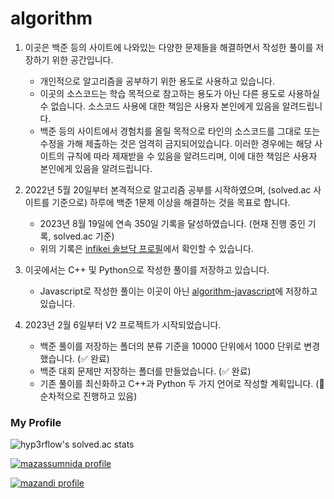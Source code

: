 # algorithm

1. 이곳은 백준 등의 사이트에 나와있는 다양한 문제들을 해결하면서 작성한 풀이를 저장하기 위한 공간입니다.

    * 개인적으로 알고리즘을 공부하기 위한 용도로 사용하고 있습니다.
    * 이곳의 소스코드는 학습 목적으로 참고하는 용도가 아닌 다른 용도로 사용하실 수 없습니다. 소스코드 사용에 대한 책임은 사용자 본인에게 있음을 알려드립니다.
    * 백준 등의 사이트에서 경험치를 올릴 목적으로 타인의 소스코드를 그대로 또는 수정을 가해 제출하는 것은 엄격히 금지되어있습니다. 이러한 경우에는 해당 사이트의 규칙에 따라 제재받을 수 있음을 알려드리며, 이에 대한 책임은 사용자 본인에게 있음을 알려드립니다.

2. 2022년 5월 20일부터 본격적으로 알고리즘 공부를 시작하였으며, (solved.ac 사이트를 기준으로) 하루에 백준 1문제 이상을 해결하는 것을 목표로 합니다.

    * 2023년 8월 19일에 연속 350일 기록을 달성하였습니다. (현재 진행 중인 기록, solved.ac 기준)
    * 위의 기록은 [infikei 솔브닥 프로필](https://solved.ac/profile/infikei)에서 확인할 수 있습니다.

3. 이곳에서는 C++ 및 Python으로 작성한 풀이를 저장하고 있습니다.

    * Javascript로 작성한 풀이는 이곳이 아닌 [algorithm-javascript](https://github.com/infikei/algorithm-javascript)에 저장하고 있습니다.

4. 2023년 2월 6일부터 V2 프로젝트가 시작되었습니다.

    * 백준 풀이를 저장하는 폴더의 분류 기준을 10000 단위에서 1000 단위로 변경했습니다. (:white_check_mark: 완료)
    * 백준 대회 문제만 저장하는 폴더를 만들었습니다. (:white_check_mark: 완료)
    * 기존 풀이를 최신화하고 C++과 Python 두 가지 언어로 작성할 계획입니다. (:arrows_counterclockwise: 순차적으로 진행하고 있음)

### My Profile

![hyp3rflow's solved.ac stats](https://github-readme-solvedac.hyp3rflow.vercel.app/api/?handle=infikei)

[![mazassumnida profile](http://mazassumnida.wtf/api/v2/generate_badge?boj=infikei)](https://solved.ac/profile/infikei)

[![mazandi profile](http://mazandi.herokuapp.com/api?handle=infikei&theme=dark)](https://solved.ac/profile/infikei)
